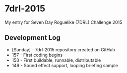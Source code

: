 # 7drl-2015
My entry for Seven Day Roguelike (7DRL) Challenge 2015

## Development Log
* [Sunday] - 7drl-2015 repository created on GitHub
* 157 - First coding begins
* 153 - First buildable, runnable, distributable
* 149 - Sound effect support, looping briefing sample

